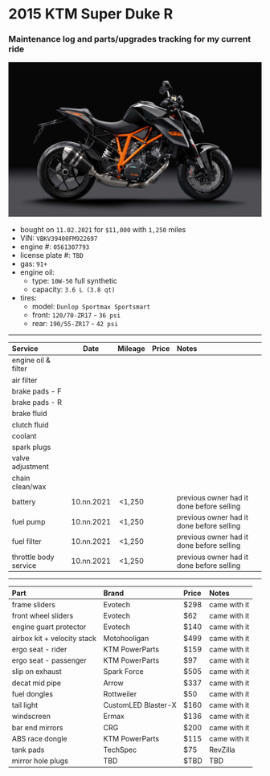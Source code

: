 # 2015 KTM Super Duke R
### Maintenance log and parts/upgrades tracking for my current ride

![](/pic.jpg)

- bought on `11.02.2021` for `$11,000` with `1,250` miles
- VIN: `VBKV39400FM922697`
- engine #: `0561307793`
- license plate #: `TBD`
- gas: `91+`
- engine oil:
  - type: `10W-50` full synthetic
  - capacity: `3.6 L (3.8 qt)`
- tires:
  - model: `Dunlop Sportmax Sportsmart`
  - front: `120/70-ZR17` - `36 psi`
  - rear: `190/55-ZR17` - `42 psi`

*****

| Service               | Date       | Mileage    | Price      | Notes                                     |
| :-------------------- | :--------: | :--------: | :--------- | :---------------------------------------- |
| engine oil & filter   |            |            |            |                                           |
| air filter            |            |            |            |                                           |
| brake pads - F        |            |            |            |                                           |
| brake pads - R        |            |            |            |                                           |
| brake fluid           |            |            |            |                                           |
| clutch fluid          |            |            |            |                                           |
| coolant               |            |            |            |                                           |
| spark plugs           |            |            |            |                                           |
| valve adjustment      |            |            |            |                                           |
| chain clean/wax       |            |            |            |                                           |
| battery               | 10.nn.2021 | <1,250     |            | previous owner had it done before selling |
| fuel pump             | 10.nn.2021 | <1,250     |            | previous owner had it done before selling |
| fuel filter           | 10.nn.2021 | <1,250     |            | previous owner had it done before selling |
| throttle body service | 10.nn.2021 | <1,250     |            | previous owner had it done before selling |

*****

| Part                        | Brand               | Price      | Notes            |
| :-------------------------- | :------------------ | :--------- | :--------------- |
| frame sliders               | Evotech             | $298       | came with it     |
| front wheel sliders         | Evotech             | $62        | came with it     |
| engine guart protector      | Evotech             | $140       | came with it     |
| airbox kit + velocity stack | Motohooligan        | $499       | came with it     |
| ergo seat - rider           | KTM PowerParts      | $159       | came with it     |
| ergo seat - passenger       | KTM PowerParts      | $97        | came with it     |
| slip on exhaust             | Spark Force         | $505       | came with it     |
| decat mid pipe              | Arrow               | $337       | came with it     |
| fuel dongles                | Rottweiler          | $50        | came with it     |
| tail light                  | CustomLED Blaster-X | $160       | came with it     |
| windscreen                  | Ermax               | $136       | came with it     |
| bar end mirrors             | CRG                 | $200       | came with it     |
| ABS race dongle             | KTM PowerParts      | $115       | came with it     |
| tank pads                   | TechSpec            | $75        | RevZilla         |
| mirror hole plugs           | TBD                 | $TBD       | TBD              |

